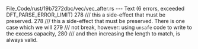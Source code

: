 File_Code/rust/19b7272dbc/vec/vec_after.rs --- Text (6 errors, exceeded DFT_PARSE_ERROR_LIMIT)
278 /// this a side-effect that must be preserved.                                                                                                           278 /// this a side-effect that must be preserved. There is one case which we will
                                                                                                                                                             279 /// not break, however: using `unsafe` code to write to the excess capacity,
                                                                                                                                                             280 /// and then increasing the length to match, is always valid.

